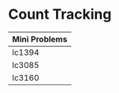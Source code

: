# Count Tracking

| Mini Problems |
| ------------- |
| lc1394        |
| lc3085        |
| lc3160        |
